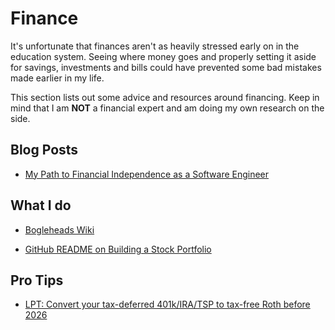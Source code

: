 # Finance

It's unfortunate that finances aren't as heavily stressed early on in the education system. Seeing where money goes and properly setting it aside for savings, investments and bills could have prevented some bad mistakes made earlier in my life.

This section lists out some advice and resources around financing. Keep in mind that I am **NOT** a financial expert and am doing my own research on the side. 

## Blog Posts

- [My Path to Financial Independence as a Software Engineer](https://software.rajivprab.com/2021/12/26/my-path-to-financial-independence-as-a-software-engineer/)

## What I do

- [Bogleheads Wiki](https://www.bogleheads.org/wiki/Main_Page)

- [GitHub README on Building a Stock Portfolio](https://github.com/investindex/Portfolio)

## Pro Tips

- [LPT: Convert your tax-deferred 401k/IRA/TSP to tax-free Roth before 2026](https://www.reddit.com/r/LifeProTips/comments/178i6xz/lpt_convert_your_taxdeferred_401kiratsp_to/?share_id=sRxJIu7m3hN-dWY7hpFpo&utm_content=1&utm_medium=android_app&utm_name=androidcss&utm_source=share&utm_term=14)